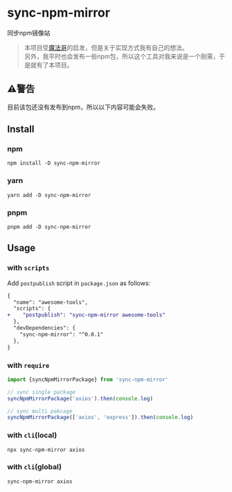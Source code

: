 # sync-npm-mirror
同步npm镜像站

> 本项目受[魔法哥](https://github.com/cssmagic/npm-mirror-sync/issues/2)的启发，但是关于实现方式我有自己的想法。<br/>
> 另外，我平时也会发布一些npm包，所以这个工具对我来说是一个刚需，于是就有了本项目。


## ⚠️警告
目前该包还没有发布到npm，所以以下内容可能会失败。


## Install

### npm
```shell
npm install -D sync-npm-mirror
```

### yarn
```shell
yarn add -D sync-npm-mirror
```

### pnpm
```shell
pnpm add -D sync-npm-mirror
```

## Usage

### with `scripts`
Add `postpublish` script in `package.json` as follows:

```diff
{
  "name": "awesome-tools",
  "scripts": {
+    "postpublish": "sync-npm-mirror awesome-tools"
  },
  "devDependencies": {
    "sync-npm-mirror": "^0.0.1"
  },
}
```

### with `require`
```js
import {syncNpmMirrorPackage} from 'sync-npm-mirror'

// sync single package
syncNpmMirrorPackage('axios').then(console.log)

// sync multi pakcage
syncNpmMirrorPackage(['axios', 'express']).then(console.log)
```

### with `cli`(local)
```shell
npx sync-npm-mirror axios
```

### with `cli`(global)
```shell
sync-npm-mirror axios
```
